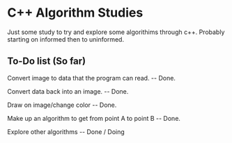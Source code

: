 # C++ Algorithm Studies 

Just some study to try and explore some algorithims through c++. 
Probably starting on informed then to uninformed.

## To-Do list (So far)

Convert image to data that the program can read.
  -- Done. 

Convert data back into an image. 
  -- Done. 

Draw on image/change color
  -- Done.

Make up an algorithm to get from point A to point B
  -- Done.

Explore other algorithms
  -- Done / Doing



